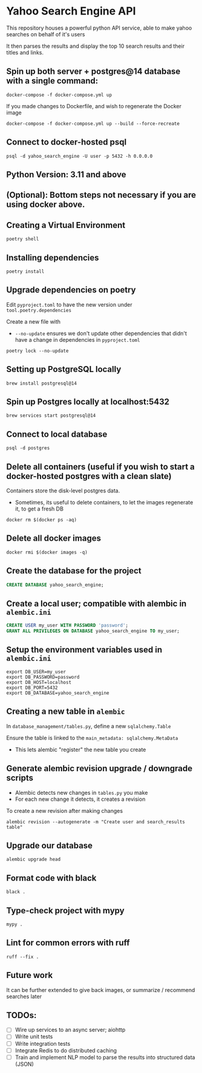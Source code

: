 # Yahoo Search Engine API

This repository houses a powerful python API service, able to make yahoo searches on behalf of it's users

It then parses the results and display the top 10 search results and their titles and links.

## Spin up both server + postgres@14 database with a single command:

```commandline
docker-compose -f docker-compose.yml up
```

If you made changes to Dockerfile, and wish to regenerate the Docker image

```
docker-compose -f docker-compose.yml up --build --force-recreate
```

## Connect to docker-hosted psql

```commandline
psql -d yahoo_search_engine -U user -p 5432 -h 0.0.0.0
```

## Python Version: 3.11 and above

## (Optional): Bottom steps not necessary if you are using docker above.

## Creating a Virtual Environment

```commandline
poetry shell
```

## Installing dependencies

```commandline
poetry install
```

## Upgrade dependencies on poetry

Edit `pyproject.toml` to have the new version under `tool.poetry.dependencies`

Create a new file with
- `--no-update` ensures we don't update other dependencies that didn't have a change in dependencies in `pyproject.toml`

```commandline
poetry lock --no-update
```

## Setting up PostgreSQL locally

```commandline
brew install postgresql@14
```

## Spin up Postgres locally at localhost:5432

```commandline
brew services start postgresql@14
```

## Connect to local database

```commandline
psql -d postgres
```

## Delete all containers (useful if you wish to start a docker-hosted postgres with a clean slate)

Containers store the disk-level postgres data.
- Sometimes, its useful to delete containers, to let the images regenerate it, to get a fresh DB

```commandline
docker rm $(docker ps -aq)
```

## Delete all docker images

```commandline
docker rmi $(docker images -q)
```

## Create the database for the project

```sql
CREATE DATABASE yahoo_search_engine;
```

## Create a local user; compatible with alembic in `alembic.ini`

```sql
CREATE USER my_user WITH PASSWORD 'password';
GRANT ALL PRIVILEGES ON DATABASE yahoo_search_engine TO my_user;
```

## Setup the environment variables used in `alembic.ini`

```commandline
export DB_USER=my_user
export DB_PASSWORD=password
export DB_HOST=localhost
export DB_PORT=5432
export DB_DATABASE=yahoo_search_engine
```

## Creating a new table in `alembic`

In `database_management/tables.py`, define a new `sqlalchemy.Table`

Ensure the table is linked to the `main_metadata: sqlalchemy.MetaData`
- This lets alembic "register" the new table you create

## Generate alembic revision upgrade / downgrade scripts
- Alembic detects new changes in `tables.py` you make
- For each new change it detects, it creates a revision

To create a new revision after making changes

```commandline
alembic revision --autogenerate -m "Create user and search_results table"
```

## Upgrade our database

```commandline
alembic upgrade head
```

## Format code with black

```commandline
black .
```

## Type-check project with mypy

```commandline
mypy .
```

## Lint for common errors with ruff

```commandline
ruff --fix .
```

## Future work

It can be further extended to give back images, or summarize / recommend searches later

## TODOs:
- [ ] Wire up services to an async server; aiohttp
- [ ] Write unit tests
- [ ] Write integration tests
- [ ] Integrate Redis to do distributed caching
- [ ] Train and implement NLP model to parse the results into structured data (JSON) 